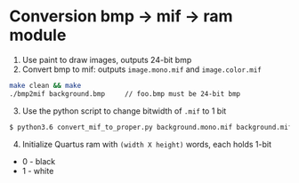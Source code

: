
# Conversion bmp -> mif -> ram module

1. Use paint to draw images, outputs 24-bit bmp
2. Convert bmp to mif:  outputs `image.mono.mif` and `image.color.mif`
```sh
make clean && make
./bmp2mif background.bmp     // foo.bmp must be 24-bit bmp
```
3. Use the python script to change bitwidth of `.mif` to 1 bit
```sh
$ python3.6 convert_mif_to_proper.py background.mono.mif background.mif
```
4. Initialize Quartus ram with `(width X height)` words, each holds 1-bit
  + 0 - black
  + 1 - white
